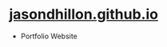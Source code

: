 # <a href="https://jasondhillon.github.io/" target="_blank">jasondhillon.github.io</a>
<ul>
  <li>Portfolio Website</li>
</ul>
